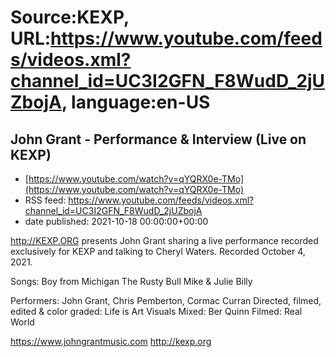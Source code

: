 # Source:KEXP, URL:https://www.youtube.com/feeds/videos.xml?channel_id=UC3I2GFN_F8WudD_2jUZbojA, language:en-US

## John Grant - Performance & Interview (Live on KEXP)
 - [https://www.youtube.com/watch?v=qYQRX0e-TMo](https://www.youtube.com/watch?v=qYQRX0e-TMo)
 - RSS feed: https://www.youtube.com/feeds/videos.xml?channel_id=UC3I2GFN_F8WudD_2jUZbojA
 - date published: 2021-10-18 00:00:00+00:00

http://KEXP.ORG presents John Grant sharing a live performance recorded exclusively for KEXP and talking to Cheryl Waters. Recorded October 4, 2021.

Songs:
Boy from Michigan
The Rusty Bull
Mike & Julie
Billy

Performers: John Grant, Chris Pemberton, Cormac Curran
Directed, filmed, edited & color graded: Life is Art Visuals
Mixed: Ber Quinn
Filmed: Real World

https://www.johngrantmusic.com
http://kexp.org

